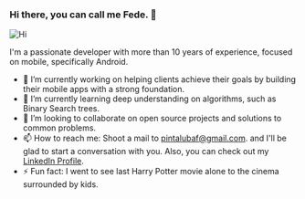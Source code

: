 ### Hi there, you can call me Fede. 👋

![Hi](https://media.giphy.com/media/WpIPS0DWNpMm4kfMVr/giphy.gif)

I'm a passionate developer with more than 10 years of experience, focused on mobile, specifically Android.

- 🔭 I’m currently working on helping clients achieve their goals by building their mobile apps with a strong foundation.
- 🌱 I’m currently learning deep understanding on algorithms, such as Binary Search trees.
- 👯 I’m looking to collaborate on open source projects and solutions to common problems.
- 📫 How to reach me: Shoot a mail to [pintalubaf@gmail.com](mailto:pintalubaf@gmail.com). and I'll be glad to start a conversation with you. Also, you can check out my [LinkedIn Profile](https://www.linkedin.com/in/fpintaluba/).
- ⚡ Fun fact: I went to see last Harry Potter movie alone to the cinema surrounded by kids.
